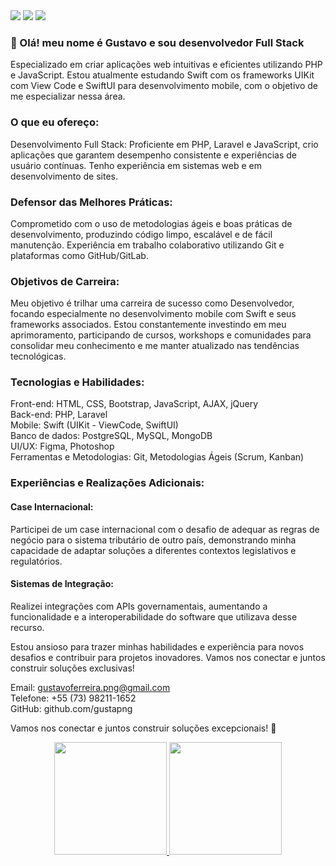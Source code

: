   <div> 
<!--   <a href="https://www.instagram.com/oguuxta/" target="_blank"><img src="https://img.shields.io/badge/-Instagram-%23E4405F?style=for-the-badge&logo=instagram&logoColor=white" target="_blank"></a> -->
  <a href = "mailto:gustavoferreira.png@gmail.com"><img src="https://img.shields.io/badge/Gmail-D14836?style=for-the-badge&logo=gmail&logoColor=white" target="_blank"></a>
  <a href="https://www.linkedin.com/in/gustavo-ferreira-1a7741223/" target="_blank"><img src="https://img.shields.io/badge/-LinkedIn-%230077B5?style=for-the-badge&logo=linkedin&logoColor=white" target="_blank"></a>
  <a href="https://api.whatsapp.com/send/?phone=557382111652&text&type=phone_number&app_absent=0" target="_blank"><img src="https://img.shields.io/badge/WhatsApp-25D366?style=for-the-badge&logo=whatsapp&logoColor=white" target="_blank"></a>
</div>

### 👋 Olá! meu nome é Gustavo e sou desenvolvedor Full Stack

Especializado em criar aplicações web intuitivas e eficientes utilizando PHP e JavaScript. Estou atualmente estudando Swift com os frameworks UIKit com View Code e SwiftUI para desenvolvimento mobile, com o objetivo de me especializar nessa área.

### O que eu ofereço:
Desenvolvimento Full Stack: Proficiente em PHP, Laravel e JavaScript, crio aplicações que garantem desempenho consistente e experiências de usuário contínuas. Tenho experiência em sistemas web e em desenvolvimento de sites.

### Defensor das Melhores Práticas:
Comprometido com o uso de metodologias ágeis e boas práticas de desenvolvimento, produzindo código limpo, escalável e de fácil manutenção. Experiência em trabalho colaborativo utilizando Git e plataformas como GitHub/GitLab.

### Objetivos de Carreira:
Meu objetivo é trilhar uma carreira de sucesso como Desenvolvedor, focando especialmente no desenvolvimento mobile com Swift e seus frameworks associados. Estou constantemente investindo em meu aprimoramento, participando de cursos, workshops e comunidades para consolidar meu conhecimento e me manter atualizado nas tendências tecnológicas.

### Tecnologias e Habilidades:
Front-end: HTML, CSS, Bootstrap, JavaScript, AJAX, jQuery<br>
Back-end: PHP, Laravel<br>
Mobile: Swift (UIKit - ViewCode, SwiftUI)<br>
Banco de dados: PostgreSQL, MySQL, MongoDB<br>
UI/UX: Figma, Photoshop<br>
Ferramentas e Metodologias: Git, Metodologias Ágeis (Scrum, Kanban)

### Experiências e Realizações Adicionais:

#### Case Internacional:
Participei de um case internacional com o desafio de adequar as regras de negócio para o sistema tributário de outro país, demonstrando minha capacidade de adaptar soluções a diferentes contextos legislativos e regulatórios.

#### Sistemas de Integração:
Realizei integrações com APIs governamentais, aumentando a funcionalidade e a interoperabilidade do software que utilizava desse recurso.

Estou ansioso para trazer minhas habilidades e experiência para novos desafios e contribuir para projetos inovadores. Vamos nos conectar e juntos construir soluções exclusivas!

Email: gustavoferreira.png@gmail.com<br>
Telefone: +55 (73) 98211-1652<br>
GitHub: github.com/gustapng

Vamos nos conectar e juntos construir soluções excepcionais! 🚀<br>

<div align="center">
  <a href="https://github.com/gustapng">
  <img height="180em" src="https://github-readme-stats.vercel.app/api?username=gustapng&show_icons=true&theme=dark"/>
  <img height="180em" src="https://github-readme-stats.vercel.app/api/top-langs/?username=gustapng&layout=compact&langs_count=7&theme=dark"/>
</div align="center">


